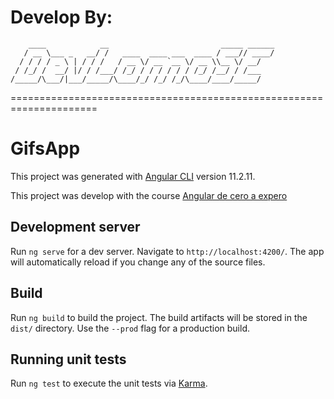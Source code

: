 # Develop By:
```
    ____            __                         _____ ______
   / __ \___ _   __/ /   ____  ____ ___  ____ / ___// ____/
  / / / / _ \ | / / /   / __ \/ __ `__ \/ __ \\__ \/ __/   
 / /_/ /  __/ |/ / /___/ /_/ / / / / / / /_/ /__/ / /___   
/_____/\___/|___/_____/\____/_/ /_/ /_/\____/____/_____/   
```
=====================================================================

# GifsApp

This project was generated with [Angular CLI](https://github.com/angular/angular-cli) version 11.2.11.

This project was develop with the course [Angular de cero a expero](https://www.udemy.com/course/angular-fernando-herrera/)

## Development server

Run `ng serve` for a dev server. Navigate to `http://localhost:4200/`. The app will automatically reload if you change any of the source files.

## Build

Run `ng build` to build the project. The build artifacts will be stored in the `dist/` directory. Use the `--prod` flag for a production build.

## Running unit tests

Run `ng test` to execute the unit tests via [Karma](https://karma-runner.github.io).
